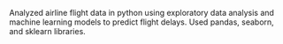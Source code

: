 Analyzed airline flight data in python using exploratory data analysis and machine learning models to predict flight delays. Used pandas, seaborn, and sklearn libraries.
